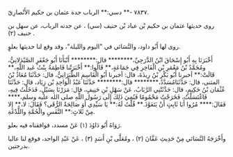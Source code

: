 ٧٨٣٧ -** دسي:** الرباب جدة عثمان بن حكيم الأَنْصارِيّ.

روى حديثها عثمان بن حكيم بْن عباد بْن حنيف (سي) ، عن جدته الرباب، عن سهل بن حنيف (٢) .

روى لها أَبُو داود، والنَّسَائي في "اليوم والليلة"، وقد وقع لنا حديثها بعلوٍ.

أَخْبَرَنَا بِهِ أَبُو إِسْحَاقَ ابْنُ الدَّرَجِيِّ،******** قال:******** أَنْبَأَنَا أَبُو جَعْفَرٍ الصَّيْدَلانِيُّ، ومُحَمَّدُ بْنُ مَعْمَرِ بْنِ الْفَاخِرِ فِي جَمَاعَةٍ،** قَالُوا:** أَخْبَرَتْنا فَاطِمَةُ بِنْتُ عَبد اللَّهِ،** قَالَتْ:** أخبرنا أَبُو بَكْرِ بْنُ رِيذَةَ، قال: أخبرنا أَبُو الْقَاسِمِ الطَّبَرَانِيُّ، قال: حَدَّثَنَا مُعَاذُ بْنُ المثنى، قال: حَدَّثَنَامُسَدَّدٌ،******** قال:******** حَدَّثَنَا عَبْدُ الْوَاحِدِ بْن زِيَاد، قال: حَدَّثَنَا عُثْمَان بْنُ حَكِيمٍ، قال: حَدَّثَتْنِي الرَّبَابُ، عَنْ سَهْلِ بْنِ حَنِيفٍ، قال: مَرَرْنَا بِسَيْلٍ، فَدَخَلْتُ فِيهِ، فَاغْتَسَلْتُ، فَخَرَجْتُ مَحْمُومًا فَنُمِيَ ذَلِكَ إِلَى رَسُول اللَّهِ صلى الله عليه وسلم،**** فَقَالَ:**** مُرُوا أَبَا ثَابِتٍ أَنْ يَتَعَوَّذَ.** قُلْتُ لَهُ:** يَا سَيِّدِي أَوَ صَالِحَةٌ الرُّقَى؟ فَقَالَ: لا،** إِلا مِنْ ثَلاثٍ:** النَّفَسِ والْحُمَّةِ واللُّدْغَةِ.

رَوَاهُ أَبُو دَاوُدَ (١) عَنْ مسدد، فوافقناه فيه بعلو.

وأَخْرَجَهُ النَّسَائي مِنْ حَدِيثِ عَفَّانَ (٢) ، ومُعَلَّى بْنِ أَسَدٍ (٣) ، عَنْ عَبْدِ الواحد، فوقع لنا عاليا بدرجتين.